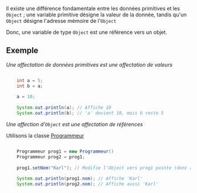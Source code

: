 
Il existe une différence fondamentale entre les données primitives et les `Object` ; une variable primitive désigne la valeur de la donnée, tandis qu'un `Object` désigne l'adresse mémoire de l'`Object`

Donc, une variable de type `Object` est une référence vers un objet.

## Exemple

*Une affectation de données primitives est une affectation de valeurs*

```java

	int a = 5;
	int b = a;
	
	a = 10;
	
	System.out.println(a); // Affiche 10
	System.out.println(b); // 'a' devient 10, mais b reste 5

```

*Une affection d'`Object` est une affectation de références*

Utilisons la classe [Programmeur](OOP.md#Recap)

```java

	Programmeur prog1 = new Programmeur()
	Programmeur prog2 = prog1;
	
	prog1.setNom("Karl"); // Modifie l'Object vers prog1 pointe (donc aussi prog2)
	
	System.out.println(prog1.nom); // Affiche 'Karl'
	System.out.println(prog2.nom); // Affiche aussi 'Karl'                                                            // (car c'est le même Object) 

```

